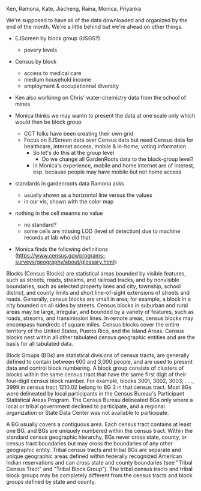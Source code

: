 Ken, Ramona, Kate, Jiacheng, Raina, Monica, Priyanka

We're supposed to have all of the data downloaded and organized by the end of the month. We're a little behind but we're ahead on other things.

- EJScreen by block group (USGS?)
  - povery levels
- Census by block
  - access to medical care
  - medium household income
  - employment & occupationnal diversity
- Ken also workinng on Chris' water-chemistry data from the school of mines
- Monica thinks we may wantn to present the data at one scale only which would then be block group
  - CCT folks have been creating their own grid
  - Focus on EJScreen data over Census data but need Census data for healthcare, internet access, mobile & in-home, voting information
    - So let's do this at the group level
      - Do we change all GardenRoots data to the block-group level?
    - In Monica's experience, mobile and home internet are of interest, esp. because people may have mobile but not home access

- standards in gardenroots data Ramona asks
  - usually shown as a horizontal line versus the values
  - in our vis, shown with the color map
- nothing in the cell meanns no value
  - no standard?
  - some cells are missing LOD (level of detection) due to machine records at lab who did that

- Monica finds the following definitions (https://www.census.gov/programs-surveys/geography/about/glossary.html):

Blocks (Census Blocks) are statistical areas bounded by visible features, such as streets, roads, streams, and railroad tracks, and by nonvisible boundaries, such as selected property lines and city, township, school district, and county limits and short line-of-sight extensions of streets and roads. Generally, census blocks are small in area; for example, a block in a city bounded on all sides by streets. Census blocks in suburban and rural areas may be large, irregular, and bounded by a variety of features, such as roads, streams, and transmission lines. In remote areas, census blocks may encompass hundreds of square miles. Census blocks cover the entire territory of the United States, Puerto Rico, and the Island Areas. Census blocks nest within all other tabulated census geographic entities and are the basis for all tabulated data.

Block Groups (BGs) are statistical divisions of census tracts, are generally defined to contain between 600 and 3,000 people, and are used to present data and control block numbering.  A block group consists of clusters of blocks within the same census tract that have the same first digit of their four-digit census block number.  For example, blocks 3001, 3002, 3003, . . ., 3999 in census tract 1210.02 belong to BG 3 in that census tract.  Most BGs were delineated by local participants in the Census Bureau's Participant Statistical Areas Program.  The Census Bureau delineated BGs only where a local or tribal government declined to participate, and a regional organization or State Data Center was not available to participate.

A BG usually covers a contiguous area.  Each census tract contains at least one BG, and BGs are uniquely numbered within the census tract.  Within the standard census geographic hierarchy, BGs never cross state, county, or census tract boundaries but may cross the boundaries of any other geographic entity.  Tribal census tracts and tribal BGs are separate and unique geographic areas defined within federally recognized American Indian reservations and can cross state and county boundaries (see "Tribal Census Tract" and "Tribal Block Group").  The tribal census tracts and tribal block groups may be completely different from the census tracts and block groups defined by state and county.

      
      

